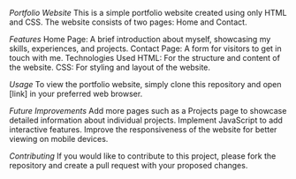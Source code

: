 *Portfolio Website*
This is a simple portfolio website created using only HTML and CSS. The website consists of two pages: Home and Contact.

*Features*
Home Page: A brief introduction about myself, showcasing my skills, experiences, and projects.
Contact Page: A form for visitors to get in touch with me.
Technologies Used
HTML: For the structure and content of the website.
CSS: For styling and layout of the website.

*Usage*
To view the portfolio website, simply clone this repository and open [link] in your preferred web browser.



*Future Improvements*
Add more pages such as a Projects page to showcase detailed information about individual projects.
Implement JavaScript to add interactive features.
Improve the responsiveness of the website for better viewing on mobile devices.

*Contributing*
If you would like to contribute to this project, please fork the repository and create a pull request with your proposed changes.
